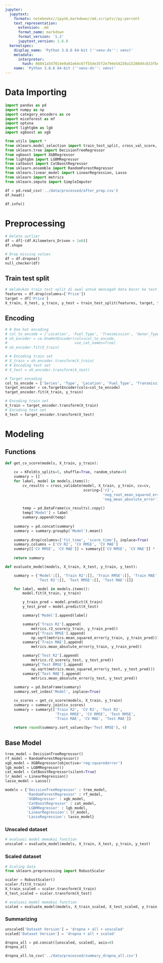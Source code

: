 ```yaml
---
jupyter:
  jupytext:
    formats: notebooks//ipynb,markdown//md,scripts//py:percent
    text_representation:
      extension: .md
      format_name: markdown
      format_version: '1.2'
      jupytext_version: 1.6.0
  kernelspec:
    display_name: 'Python 3.8.6 64-bit (''venv-ds'': venv)'
    metadata:
      interpreter:
        hash: 06841a547014e9a81e64c67f55de35f2e794e54238a15280d4c833fbe4275840
    name: 'Python 3.8.6 64-bit (''venv-ds'': venv)'
---
```


<!-- #region id="IN1jfOnfZIqT" -->
# Data Importing
<!-- #endregion -->

```python cell_id="00035-adb3a37b-199a-4d0e-ba89-ea8c10843673" colab={"base_uri": "https://localhost:8080/", "height": 111} execution={"iopub.execute_input": "2020-10-13T13:29:52.833962Z", "iopub.status.busy": "2020-10-13T13:29:52.833962Z", "iopub.status.idle": "2020-10-13T13:29:52.864878Z", "shell.execute_reply": "2020-10-13T13:29:52.863881Z", "shell.execute_reply.started": "2020-10-13T13:29:52.833962Z"} executionInfo={"elapsed": 5713, "status": "ok", "timestamp": 1602555650537, "user": {"displayName": "Abdillah Fikri", "photoUrl": "", "userId": "04470220666512949031"}, "user_tz": -420} id="bKob_zWgIakl" outputId="6062b1e9-6be6-48c6-f955-0d621e64a663" output_cleared=false tags=[]
import pandas as pd
import numpy as np
import category_encoders as ce
import miceforest as mf
import optuna
import lightgbm as lgb
import xgboost as xgb

from utils import *
from sklearn.model_selection import train_test_split, cross_val_score, cross_validate, KFold
from sklearn.tree import DecisionTreeRegressor
from xgboost import XGBRegressor
from lightgbm import LGBMRegressor
from catboost import CatBoostRegressor
from sklearn.ensemble import RandomForestRegressor
from sklearn.linear_model import LinearRegression, Lasso
from sklearn import metrics
from sklearn.impute import SimpleImputer
```

```python
df = pd.read_csv('../data/processed/after_prep.csv')
df.head()
```

```python
df.info()
```

<!-- #region id="g1GS1AAUZIt9" -->
# Preprocessing
<!-- #endregion -->

```python colab={"base_uri": "https://localhost:8080/", "height": 34} execution={"iopub.execute_input": "2020-10-13T13:29:52.867870Z", "iopub.status.busy": "2020-10-13T13:29:52.866875Z", "iopub.status.idle": "2020-10-13T13:29:52.879124Z", "shell.execute_reply": "2020-10-13T13:29:52.879124Z", "shell.execute_reply.started": "2020-10-13T13:29:52.867870Z"} executionInfo={"elapsed": 5696, "status": "ok", "timestamp": 1602555650538, "user": {"displayName": "Abdillah Fikri", "photoUrl": "", "userId": "04470220666512949031"}, "user_tz": -420} id="INV8VvOYZItN" outputId="6cf7dcec-3532-4b56-dd17-44ca7978010d"
# Delete outlier
df = df[~(df.Kilometers_Driven > 1e6)]
df.shape
```

```python colab={"base_uri": "https://localhost:8080/", "height": 483} execution={"iopub.execute_input": "2020-10-13T13:29:52.879124Z", "iopub.status.busy": "2020-10-13T13:29:52.879124Z", "iopub.status.idle": "2020-10-13T13:29:52.910917Z", "shell.execute_reply": "2020-10-13T13:29:52.909951Z", "shell.execute_reply.started": "2020-10-13T13:29:52.879124Z"} executionInfo={"elapsed": 5665, "status": "ok", "timestamp": 1602555650538, "user": {"displayName": "Abdillah Fikri", "photoUrl": "", "userId": "04470220666512949031"}, "user_tz": -420} id="TYqvFHW1HqFX" outputId="6ccbecc5-7a77-4f56-9ed9-d63da75e6742"
# Drop missing values
df = df.dropna()
null_checker(df)
```

<!-- #region id="yEgVyyNSZIt9" -->
## Train test split
<!-- #endregion -->

```python execution={"iopub.execute_input": "2020-10-13T13:29:52.911913Z", "iopub.status.busy": "2020-10-13T13:29:52.911913Z", "iopub.status.idle": "2020-10-13T13:29:52.926873Z", "shell.execute_reply": "2020-10-13T13:29:52.925908Z", "shell.execute_reply.started": "2020-10-13T13:29:52.911913Z"} executionInfo={"elapsed": 875, "status": "ok", "timestamp": 1602555655449, "user": {"displayName": "Abdillah Fikri", "photoUrl": "", "userId": "04470220666512949031"}, "user_tz": -420} id="nPxFt6bSZIt-"
# melakukan train test split di awal untuk mencegah data bocor ke test set saat dilakukan encoding/imputation
features = df.drop(columns=['Price'])
target = df['Price']
X_train, X_test, y_train, y_test = train_test_split(features, target, test_size=0.25, random_state=0)
```

<!-- #region id="oxqsMHrKZIuA" -->
## Encoding
<!-- #endregion -->

```python cell_id="00036-c7e04c20-9ab9-48dc-a699-9e7a06582a8c" colab={"base_uri": "https://localhost:8080/", "height": 85} execution={"iopub.execute_input": "2020-10-13T13:29:52.928873Z", "iopub.status.busy": "2020-10-13T13:29:52.927872Z", "iopub.status.idle": "2020-10-13T13:29:53.107446Z", "shell.execute_reply": "2020-10-13T13:29:53.106483Z", "shell.execute_reply.started": "2020-10-13T13:29:52.928873Z"} executionInfo={"elapsed": 776, "status": "ok", "timestamp": 1602555727773, "user": {"displayName": "Abdillah Fikri", "photoUrl": "", "userId": "04470220666512949031"}, "user_tz": -420} id="_0criLnZIakn" outputId="8b1555e3-4ca7-4bc9-c310-79d7840c1aa1" output_cleared=false tags=[]
# # One hot encoding
# col_to_encode = ['Location', 'Fuel_Type', 'Transmission', 'Owner_Type', 'Brand']
# oh_encoder = ce.OneHotEncoder(cols=col_to_encode,
#                               use_cat_names=True)
# oh_encoder.fit(X_train)

# # Encoding train set
# X_train = oh_encoder.transform(X_train)
# # Encoding test set
# X_test = oh_encoder.transform(X_test)
```

```python colab={"base_uri": "https://localhost:8080/", "height": 85} execution={"iopub.execute_input": "2020-10-13T13:29:53.108444Z", "iopub.status.busy": "2020-10-13T13:29:53.108444Z", "iopub.status.idle": "2020-10-13T13:29:53.178943Z", "shell.execute_reply": "2020-10-13T13:29:53.178943Z", "shell.execute_reply.started": "2020-10-13T13:29:53.108444Z"} executionInfo={"elapsed": 856, "status": "ok", "timestamp": 1602555730207, "user": {"displayName": "Abdillah Fikri", "photoUrl": "", "userId": "04470220666512949031"}, "user_tz": -420} id="kcMLnvJxZIuD" outputId="0f9c7677-a896-4027-9610-562e404a18b4"
# Target encoding
col_to_encode = ['Series', 'Type', 'Location', 'Fuel_Type', 'Transmission', 'Owner_Type', 'Brand']
target_encoder = ce.TargetEncoder(cols=col_to_encode)
target_encoder.fit(X_train, y_train)

# Encoding train set
X_train = target_encoder.transform(X_train)
# Encoding test set
X_test = target_encoder.transform(X_test)
```

<!-- #region id="wV2sjkqEZIup" -->
# Modeling
<!-- #endregion -->

<!-- #region id="4g_nWqotKl6_" -->
## Functions
<!-- #endregion -->

```python execution={"iopub.execute_input": "2020-10-13T13:29:53.181043Z", "iopub.status.busy": "2020-10-13T13:29:53.181043Z", "iopub.status.idle": "2020-10-13T13:29:53.195221Z", "shell.execute_reply": "2020-10-13T13:29:53.194224Z", "shell.execute_reply.started": "2020-10-13T13:29:53.181043Z"} executionInfo={"elapsed": 984, "status": "ok", "timestamp": 1602555740977, "user": {"displayName": "Abdillah Fikri", "photoUrl": "", "userId": "04470220666512949031"}, "user_tz": -420} id="Qp4QHIuFZIuq"
def get_cv_score(models, X_train, y_train):
    
    cv = KFold(n_splits=5, shuffle=True, random_state=0)
    summary = []
    for label, model in models.items():
        cv_results = cross_validate(model, X_train, y_train, cv=cv, 
                                    scoring=['r2',
                                             'neg_root_mean_squared_error',
                                             'neg_mean_absolute_error'])
        
        temp = pd.DataFrame(cv_results).copy()
        temp['Model'] = label
        summary.append(temp)
    
    summary = pd.concat(summary)
    summary = summary.groupby('Model').mean()
    
    summary.drop(columns=['fit_time', 'score_time'], inplace=True)
    summary.columns = ['CV R2', 'CV RMSE', 'CV MAE']
    summary[['CV RMSE', 'CV MAE']] = summary[['CV RMSE', 'CV MAE']] * -1
    
    return summary
```

```python execution={"iopub.execute_input": "2020-10-13T13:29:53.198250Z", "iopub.status.busy": "2020-10-13T13:29:53.197220Z", "iopub.status.idle": "2020-10-13T13:29:53.212177Z", "shell.execute_reply": "2020-10-13T13:29:53.210182Z", "shell.execute_reply.started": "2020-10-13T13:29:53.198250Z"} executionInfo={"elapsed": 837, "status": "ok", "timestamp": 1602556656550, "user": {"displayName": "Abdillah Fikri", "photoUrl": "", "userId": "04470220666512949031"}, "user_tz": -420} id="BXEr8F5VZIu0"
def evaluate_model(models, X_train, X_test, y_train, y_test):

    summary = {'Model':[], 'Train R2':[], 'Train RMSE':[], 'Train MAE':[],
               'Test R2':[], 'Test RMSE':[], 'Test MAE':[]}

    for label, model in models.items():
        model.fit(X_train, y_train)

        y_train_pred = model.predict(X_train)
        y_test_pred = model.predict(X_test)

        summary['Model'].append(label)

        summary['Train R2'].append(
            metrics.r2_score(y_train, y_train_pred))
        summary['Train RMSE'].append(
            np.sqrt(metrics.mean_squared_error(y_train, y_train_pred)))
        summary['Train MAE'].append(
            metrics.mean_absolute_error(y_train, y_train_pred))

        summary['Test R2'].append(
            metrics.r2_score(y_test, y_test_pred))
        summary['Test RMSE'].append(
            np.sqrt(metrics.mean_squared_error(y_test, y_test_pred)))
        summary['Test MAE'].append(
            metrics.mean_absolute_error(y_test, y_test_pred))
    
    summary = pd.DataFrame(summary)
    summary.set_index('Model', inplace=True)

    cv_scores = get_cv_score(models, X_train, y_train)
    summary = summary.join(cv_scores)
    summary = summary[['Train R2', 'CV R2', 'Test R2',
                       'Train RMSE', 'CV RMSE', 'Test RMSE',
                       'Train MAE', 'CV MAE', 'Test MAE']]
    
    return round(summary.sort_values(by='Test RMSE'), 4)
```

<!-- #region id="aR4Sp3UCZIu2" -->
## Base Model
<!-- #endregion -->

```python execution={"iopub.execute_input": "2020-10-13T13:34:36.180450Z", "iopub.status.busy": "2020-10-13T13:34:36.179421Z", "iopub.status.idle": "2020-10-13T13:34:36.198368Z", "shell.execute_reply": "2020-10-13T13:34:36.197370Z", "shell.execute_reply.started": "2020-10-13T13:34:36.180450Z"} executionInfo={"elapsed": 802, "status": "ok", "timestamp": 1602556659028, "user": {"displayName": "Abdillah Fikri", "photoUrl": "", "userId": "04470220666512949031"}, "user_tz": -420} id="Oux2OxeDZIu2"
tree_model = DecisionTreeRegressor()
rf_model = RandomForestRegressor()
xgb_model = XGBRegressor(objective='reg:squarederror')
lgb_model = LGBMRegressor()
cat_model = CatBoostRegressor(silent=True)
lr_model = LinearRegression()
lasso_model = Lasso()

models = {'DecisionTreeRegressor' : tree_model,
          'RandomForestRegressor' : rf_model,
          'XGBRegressor' : xgb_model,
          'CatBoostRegressor' : cat_model,
          'LGBMRegressor' : lgb_model,
          'LinearRegression': lr_model,
          'LassoRegression': lasso_model}
```

<!-- #region id="kCSEOF35MoSB" -->
### Unscaled dataset
<!-- #endregion -->

```python colab={"base_uri": "https://localhost:8080/", "height": 297} execution={"iopub.execute_input": "2020-10-13T13:48:49.354143Z", "iopub.status.busy": "2020-10-13T13:48:49.354143Z", "iopub.status.idle": "2020-10-13T13:49:38.126193Z", "shell.execute_reply": "2020-10-13T13:49:38.125196Z", "shell.execute_reply.started": "2020-10-13T13:48:49.354143Z"} executionInfo={"elapsed": 43072, "status": "ok", "timestamp": 1602556705466, "user": {"displayName": "Abdillah Fikri", "photoUrl": "", "userId": "04470220666512949031"}, "user_tz": -420} id="DgfsmUm-HqGG" outputId="53cf5ba8-9d0d-44eb-c0f5-0e1c8d77f42f"
# evaluasi model memakai function
unscaled = evaluate_model(models, X_train, X_test, y_train, y_test)
```

<!-- #region id="AodaQJBNMtob" -->
### Scaled dataset
<!-- #endregion -->

```python execution={"iopub.execute_input": "2020-10-13T13:49:38.129185Z", "iopub.status.busy": "2020-10-13T13:49:38.129185Z", "iopub.status.idle": "2020-10-13T13:49:38.201992Z", "shell.execute_reply": "2020-10-13T13:49:38.200992Z", "shell.execute_reply.started": "2020-10-13T13:49:38.129185Z"} id="HUYPPvWk2oo_"
# Scaling data
from sklearn.preprocessing import RobustScaler

scaler = RobustScaler()
scaler.fit(X_train)
X_train_scaled = scaler.transform(X_train)
X_test_scaled = scaler.transform(X_test)
```

```python execution={"iopub.execute_input": "2020-10-13T13:49:38.203987Z", "iopub.status.busy": "2020-10-13T13:49:38.202989Z", "iopub.status.idle": "2020-10-13T13:50:28.224677Z", "shell.execute_reply": "2020-10-13T13:50:28.223681Z", "shell.execute_reply.started": "2020-10-13T13:49:38.203987Z"}
# evaluasi model memakai function
scaled = evaluate_model(models, X_train_scaled, X_test_scaled, y_train, y_test)
```

### Summarizing

```python
unscaled['Dataset Version'] = 'dropna + all + unscaled'
scaled['Dataset Version'] = 'dropna + all + scaled'
```

```python
dropna_all = pd.concat([unscaled, scaled], axis=0)
dropna_all
```

```python
dropna_all.to_csv('../data/processed/summary_dropna_all.csv')
```
